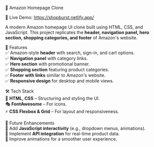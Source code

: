 🛒 Amazon Homepage Clone<br>

🚀 Live Demo: https://shopburst.netlify.app/<br>

A modern Amazon homepage UI clone built using HTML, CSS, and JavaScript. This project replicates the **header, navigation panel, hero section, shopping categories, and footer** of Amazon's website.<br>

🚀 Features<br>
✅ Amazon-style **header** with search, sign-in, and cart options.<br>
✅ **Navigation panel** with category links.<br>
✅ **Hero section** with promotional banner.  
✅ **Shopping section** featuring product categories.  
✅ **Footer with links** similar to Amazon's website.  
✅ **Responsive design** for desktop and mobile views.

🛠 Tech Stack<br>
🎨 **HTML, CSS** – Structuring and styling the UI.   
🎭 **FontAwesome** – For icons.  
⚡ **CSS Flexbox & Grid** – For layout and responsiveness.
  
📌 Future Enhancements<br>
🔹 Add **JavaScript interactivity** (e.g., dropdown menus, animations).   
🔹 Implement **API integration** for real-time product data.<br>
🔹 Improve animations for a smoother user experience.<br>
